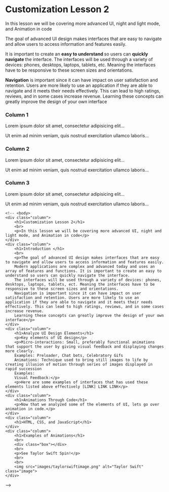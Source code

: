<!-- for reference: https://www.w3schools.com/css/css3_animations.asp -->
<!-- look into bootstrap -->

<html>
    <!-- <link rel="stylesheet" href="page2.css"> -->
    <head>
        <meta charset="utf-8">
        <meta name="viewport" content="width=device-width, initial-scale=1">
        <link rel="stylesheet" href="https://maxcdn.bootstrapcdn.com/bootstrap/3.4.1/css/bootstrap.min.css">
        <script src="https://ajax.googleapis.com/ajax/libs/jquery/3.6.3/jquery.min.js"></script>
        <script src="https://maxcdn.bootstrapcdn.com/bootstrap/3.4.1/js/bootstrap.min.js"></script>
</head>
<body>

<div class="jumbotron text-center">
  <h1>Customization Lesson 2</h1>
  <p>In this lesson we will be covering more advanced UI, night and light mode, and Animation in code</p> 
</div>

<div class="container">
    <p>The goal of advanced UI design makes interfaces that are easy to navigate and allow users to access information and features easily.</p> 
    <p>It is important to create an  <b>easy to understand </b> so users can <b>quickly navigate </b> the interface. The interfaces will be used through a variety of devices: phones, desktops, laptops, tablets, etc. Meaning the interfaces have to be responsive to these screen sizes and orientations.</p> 
    <p> <b>Navigation</b> is important since it can have impact on user satisfaction and retention. Users are more likely to use an application if they are able to navigate and it meets their needs effectively. This can lead to high ratings, reviews, and in some cases increase revenue.
    Learning these concepts can greatly improve the design of your own interface</p>
</div>

<div class="container">
  <div class="row">
    <div class="col-sm-4">
      <h3>Column 1</h3>
      <p>Lorem ipsum dolor sit amet, consectetur adipisicing elit...</p>
      <p>Ut enim ad minim veniam, quis nostrud exercitation ullamco laboris...</p>
    </div>
    <div class="col-sm-4">
      <h3>Column 2</h3>
      <p>Lorem ipsum dolor sit amet, consectetur adipisicing elit...</p>
      <p>Ut enim ad minim veniam, quis nostrud exercitation ullamco laboris...</p>
    </div>
    <div class="col-sm-4">
      <h3>Column 3</h3>        
      <p>Lorem ipsum dolor sit amet, consectetur adipisicing elit...</p>
      <p>Ut enim ad minim veniam, quis nostrud exercitation ullamco laboris...</p>
    </div>
  </div>
</div>

</html>
   



    <!-- <body>
    <div class="column">
        <h1>Customization Lesson 2</h1>
        <br>
        <p>In this lesson we will be covering more advanced UI, night and light mode, and Animation in code</p>
    </div>
    <div class="column">
        <h1>Introduction </h1>
        <br>
        <p>The goal of advanced UI design makes interfaces that are easy to navigate and allow users to access information and features easily. 
        Modern applications are complex and advanced today and uses an array of features and functions. It is important to create an easy to understand so users can quickly navigate the interface.
        The interfaces will be used through a variety of devices: phones, desktops, laptops, tablets, ect. Meaning the interfaces have to be responsive to these screen sizes and orientations.
        Navigation is important since it can have impact on user satisfaction and retention. Users are more likely to use an application if they are able to navigate and it meets their needs effectively. This can lead to high ratings, reviews, and in some cases increase revenue.
        Learning these concepts can greatly improve the design of your own interface</p>
    </div>
    <div class="column">
        <h1>Analyze UI Design Elements</h1>
        <p>Key elements of UI design</p>
        <p>Micro-interactions: Small, preferably functional animations that support the user by giving visual feedback and displaying changes more clearly.
        Examples: Preloader, Chat bots, Celebratory Gifs
        Animations: Technique used to bring still images to life by creating illusion of motion through series of images displayed in rapid succession
        Examples:
        Visual Feedback:</p>
        <p>Here are some examples of interfaces that has used these elements listed above effectively [LINK] LINK LINK</p>
    </div>
    <div class="column">
        <h1>Animations Through Code</h1>
        <p>Now that we analyzed some of the elements of UI, lets go over animation in code.</p>
    </div>
    <div class="column">
        <h1>HTML, CSS, and JavaScript</h1>
    </div>
    <div class="column">
        <h1>Examples of Animations</h1>
        <br>
        <div class="box"></div>
        <br>
        <p>See Taylor Swift Spin!</p>
        <br>
        <br>
        <img src="images/taylorswiftimage.png" alt="Taylor Swift" class="image">
    </div>

</body> -->
